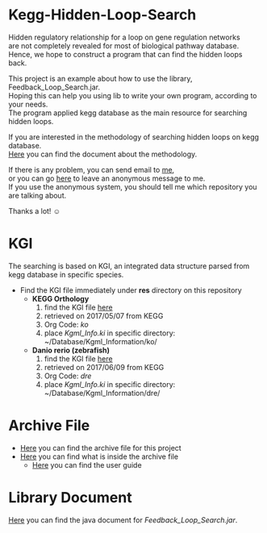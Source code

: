 # Kegg-Hidden-Loop-Search

Hidden regulatory relationship for a loop on gene regulation networks  
are not completely revealed for most of biological pathway database.  
Hence, we hope to construct a program that can find the hidden loops back.

This project is an example about how to use the library, Feedback_Loop_Search.jar.  
Hoping this can help you using lib to write your own program, according to your needs.  
The program applied kegg database as the main resource for searching hidden loops.

If you are interested in the methodology of searching hidden loops on kegg database.  
[Here]() you can find the document about the methodology.

If there is any problem, you can send email to [me](mailto:sbw%32%3319@g%6D%61il.%63%6F%6D),  
or you can go [here](https://sayat.me/tosbw2319) to leave an anonymous message to me.  
If you use the anonymous system, you should tell me which repository you are talking about.

Thanks a lot! ☺️

# KGI

The searching is based on KGI, an integrated data structure parsed from kegg database in specific species.

* Find the KGI file immediately under **res** directory on this repository
  * **KEGG Orthology**
    1. find the KGI file [here](https://goo.gl/ldhIra)
    2. retrieved on 2017/05/07 from KEGG
    3. Org Code: *ko*
    4. place *Kgml_Info.ki* in specific directory: ~/Database/Kgml_Information/ko/
  * **Danio rerio (zebrafish)**
    1. find the KGI file [here](https://goo.gl/Y57ulx)
    2. retrieved on 2017/06/09 from KEGG
    3. Org Code: *dre*
    4. place *Kgml_Info.ki* in specific directory: ~/Database/Kgml_Information/dre/

# Archive File

* [Here](https://goo.gl/IT45ib) you can find the archive file for this project
* [Here](https://goo.gl/Hkso37) you can find what is inside the archive file
  * [Here](https://goo.gl/MvgANe) you can find the user guide

# Library Document

[Here](https://goo.gl/B8amn6) you can find the java document for *Feedback_Loop_Search.jar*.
